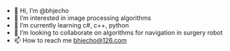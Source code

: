 - 👋 Hi, I’m @bhjecho
- 👀 I’m interested in image processing algorithms
- 🌱 I’m currently learning c#, c++, python
- 💞️ I’m looking to collaborate on algorithms for navigation in surgery robot
- 📫 How to reach me bhjecho@126.com

<!---
bhjecho/bhjecho is a ✨ special ✨ repository because its `README.md` (this file) appears on your GitHub profile.
You can click the Preview link to take a look at your changes.
--->
